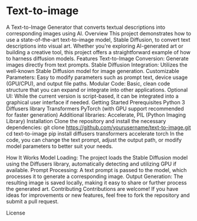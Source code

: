 # Text-to-image
A Text-to-Image Generator that converts textual descriptions into corresponding images using AI.
Overview
This project demonstrates how to use a state-of-the-art text-to-image model, Stable Diffusion, to convert text descriptions into visual art. Whether you're exploring AI-generated art or building a creative tool, this project offers a straightforward example of how to harness diffusion models.
Features
Text-to-Image Conversion: Generate images directly from text prompts.
Stable Diffusion Integration: Utilizes the well-known Stable Diffusion model for image generation.
Customizable Parameters: Easy to modify parameters such as prompt text, device usage (GPU/CPU), and output file paths.
Modular Code: Basic, clean code structure that you can expand or integrate into other applications.
Optional UI: While the current version is script-based, it can be integrated into a graphical user interface if needed.
Getting Started
Prerequisites
Python 3 
Diffusers library
Transformers
PyTorch (with GPU support recommended for faster generation)
Additional libraries: Accelerate, PIL (Python Imaging Library)
Installation
Clone the repository and install the necessary dependencies:
git clone https://github.com/yourusername/text-to-image.git
cd text-to-image
pip install diffusers transformers accelerate torch
In the code, you can change the text prompt, adjust the output path, or modify model parameters to better suit your needs.

How It Works
Model Loading: The project loads the Stable Diffusion model using the Diffusers library, automatically detecting and utilizing GPU if available.
Prompt Processing: A text prompt is passed to the model, which processes it to generate a corresponding image.
Output Generation: The resulting image is saved locally, making it easy to share or further process the generated art.
Contributing
Contributions are welcome! If you have ideas for improvements or new features, feel free to fork the repository and submit a pull request.

License
